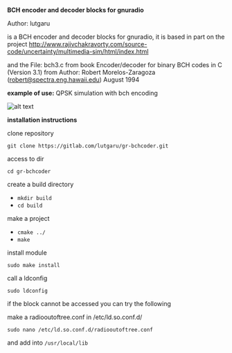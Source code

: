 **BCH encoder and decoder blocks for gnuradio**

Author: lutgaru

is a BCH encoder and decoder blocks for gnuradio, it is based in part on the project http://www.rajivchakravorty.com/source-code/uncertainty/multimedia-sim/html/index.html

and the File: bch3.c from book  Encoder/decoder for binary BCH codes in C (Version 3.1) from Author:  Robert Morelos-Zaragoza (robert@spectra.eng.hawaii.edu) August 1994


**example of use:**
QPSK simulation with bch encoding

![alt text](https://i.imgur.com/HRznUw4.png)

**installation instructions**

clone repository 

`git clone https://gitlab.com/lutgaru/gr-bchcoder.git`

access to dir

`cd gr-bchcoder`

create a build directory

- `mkdir build`
- `cd build`

make a project

- `cmake ../`
- `make`

install module

`sudo make install`

call a ldconfig

`sudo ldconfig`

if the block cannot be accessed you can try the following


make a radiooutoftree.conf in /etc/ld.so.conf.d/

`sudo nano /etc/ld.so.conf.d/radiooutoftree.conf`

and add into `/usr/local/lib`

